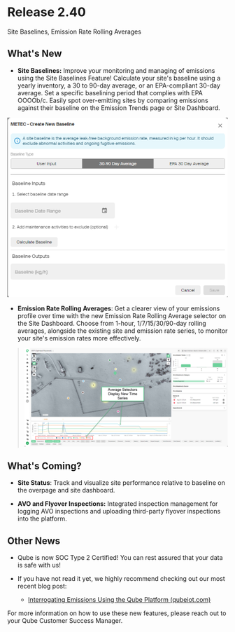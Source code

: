 # Release 2.40

Site Baselines, Emission Rate Rolling Averages

<!-- truncate -->

## What's New

- **Site Baselines:** Improve your monitoring and managing of emissions
  using the Site Baselines Feature! Calculate your site\'s baseline
  using a yearly inventory, a 30 to 90-day average, or an EPA-compliant
  30-day average. Set a specific baselining period that complies with
  EPA OOOOb/c. Easily spot over-emitting sites by comparing emissions
  against their baseline on the Emission Trends page or Site Dashboard.

![](./media/2024-09-04-2.40-Release-Notes/image1.png)


- **Emission Rate Rolling Averages**: Get a clearer view of your
  emissions profile over time with the new Emission Rate Rolling Average
  selector on the Site Dashboard. Choose from 1-hour, 1/7/15/30/90-day
  rolling averages, alongside the existing site and emission rate
  series, to monitor your site's emission rates more effectively.

> ![](./media/2024-09-04-2.40-Release-Notes/image2.png)


## What's Coming?

- **Site Status**: Track and visualize site performance relative to
  baseline on the overpage and site dashboard.

- **AVO and Flyover Inspections:** Integrated inspection management for
  logging AVO inspections and uploading third-party flyover inspections
  into the platform.

## Other News

- Qube is now SOC Type 2 Certified! You can rest assured that your data
  is safe with us!

- If you have not read it yet, we highly recommend checking out our most
  recent blog post:

  - [Interrogating Emissions Using the Qube Platform
    (qubeiot.com)](https://www.qubeiot.com/resources-news/interrogating-emissions-using-the-qube-platform)

For more information on how to use these new features, please reach out
to your Qube Customer Success Manager.
